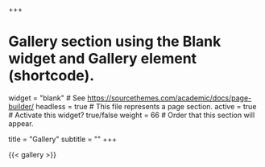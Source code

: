 +++
# Gallery section using the Blank widget and Gallery element (shortcode).
widget = "blank"  # See https://sourcethemes.com/academic/docs/page-builder/
headless = true  # This file represents a page section.
active = true  # Activate this widget? true/false
weight = 66  # Order that this section will appear.

title = "Gallery"
subtitle = ""
+++

<style>
#image-container img {
    border-radius: 10px;
    max-width: 40%;
    height: auto;
}
</style>

<div id="image-container">
{{< gallery >}}
</div>

